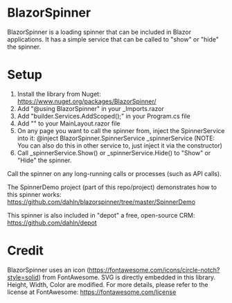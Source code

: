 # BlazorSpinner

BlazorSpinner is a loading spinner that can be included in Blazor applications. It has a simple service that can be called to "show" or "hide" the spinner.

# Setup

1. Install the library from Nuget: https://www.nuget.org/packages/BlazorSpinner/
2. Add "@using BlazorSpinner" in your _Imports.razor
3. Add "builder.Services.AddScoped<SpinnerService>();" in your Program.cs file
4. Add "<Spinner></Spinner>" to your MainLayout.razor file
5. On any page you want to call the spinner from, inject the SpinnerService into it: @inject BlazorSpinner.SpinnerService _spinnerService
(NOTE: You can also do this in other service to, just inject it via the constructor)
6. Call _spinnerService.Show() or _spinnerService.Hide() to "Show" or "Hide" the spinner.
  
Call the spinner on any long-running calls or processes (such as API calls).

The SpinnerDemo project (part of this repo/project) demonstrates how to this spinner works: https://github.com/dahln/blazorspinner/tree/master/SpinnerDemo

This spinner is also included in "depot" a free, open-source CRM: https://github.com/dahln/depot


# Credit
BlazorSpinner uses an icon (https://fontawesome.com/icons/circle-notch?style=solid) from FontAwesome. SVG is directly embedded in this library. Height, Width, Color are modified. For more details, please refer to the license at FontAwesome: https://fontawesome.com/license 
